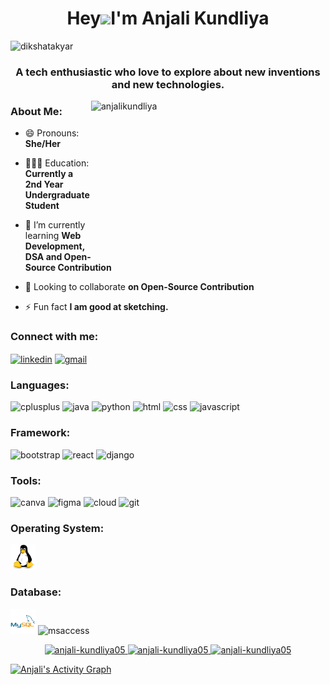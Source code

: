 <h1 align="center">Hey<img src="https://raw.githubusercontent.com/MartinHeinz/MartinHeinz/master/wave.gif" width="30px">I'm Anjali Kundliya </h1>

<p align="left"> <img src="https://komarev.com/ghpvc/?username=anjali-kundliya05&label=Profile%20views&color=0e75b6&style=flat" alt="dikshatakyar"  />  </p>

<h3 align="center">A tech enthusiastic who love to explore about new inventions and new technologies.</h3>

<a href="https://media1.giphy.com/media/frXrz3i1HwAwLX7Mr6/giphy.gif?cid=790b76114ba5ff337dd04013d96e4760b58a6efc06e71af4&rid=giphy.gif&ct=g" target="blank"><img align="right" src="https://media1.giphy.com/media/frXrz3i1HwAwLX7Mr6/giphy.gif?cid=790b76114ba5ff337dd04013d96e4760b58a6efc06e71af4&rid=giphy.gif&ct=g" alt="anjalikundliya" height="245" width="375" /></a>

<h3 align="left">About Me: </h3>

- 😄 Pronouns: **She/Her**

- 👩🏻‍💻 Education: **Currently a 2nd Year Undergraduate Student**

- 🌱 I’m currently learning **Web Development, DSA and Open-Source Contribution**

- 🤝 Looking to collaborate **on Open-Source Contribution**

- ⚡ Fun fact **I am good at sketching.**


<h3 align="left">Connect with me:</h3>
<p align="left">
<a href="https://linkedin.com/in/anjalikundliya" target="blank"><img align="center" src="https://www.vectorlogo.zone/logos/linkedin/linkedin-icon.svg" alt="linkedin" height="30" width="40" /></a>
<a href="mailto:anjalikundliya@gmail.com" target="blank"><img align="center" src="https://www.vectorlogo.zone/logos/gmail/gmail-icon.svg" alt="gmail" height="30" width="40" /></a>

<h3 align="left">Languages: </h3>
<p align="left"> <a> <img src="https://img.icons8.com/color/48/000000/c-plus-plus-logo.png" alt="cplusplus" width="40" height="40"/> </a> 
<a> <img src="https://www.vectorlogo.zone/logos/java/java-icon.svg" alt="java" width="40" height="40"/> </a>
<a> <img src="https://www.vectorlogo.zone/logos/python/python-icon.svg" alt="python" width="40" height="40"/> </a>
<a> <img src="https://www.vectorlogo.zone/logos/w3_html5/w3_html5-icon.svg" alt="html" width="40" height="40"/> </a>
<a> <img src="https://www.vectorlogo.zone/logos/w3_css/w3_css-icon.svg" alt="css" width="40" height="40"/> </a>
<a> <img src="https://upload.vectorlogo.zone/logos/javascript/images/239ec8a4-163e-4792-83b6-3f6d96911757.svg" alt="javascript" width="40" height="40"/> </a>
 
<h3 align="left">Framework: </h3>
<p align="left"> <a> <img src="https://www.vectorlogo.zone/logos/getbootstrap/getbootstrap-icon.svg" alt="bootstrap" width="40" height="40"/> </a>
<a> <img src="https://www.vectorlogo.zone/logos/reactjs/reactjs-icon.svg" alt="react" width="40" height="40"/> </a>
<a> <img src="https://www.vectorlogo.zone/logos/djangoproject/djangoproject-ar21.svg" alt="django" width="40" height="40"/> </a>

<h3 align="left">Tools: </h3>
<p align="left"> <a> <img src="https://www.vectorlogo.zone/logos/canva/canva-icon.svg" alt="canva" width="40" height="40"/> </a> 
<a> <img src="https://www.vectorlogo.zone/logos/figma/figma-icon.svg" alt="figma" width="40" height="40"/> </a>
<a> <img src="https://www.vectorlogo.zone/logos/google_cloud/google_cloud-icon.svg" alt="cloud" width="40" height="40"/> </a>
<a> <img src="https://www.vectorlogo.zone/logos/git-scm/git-scm-icon.svg" alt="git" width="40" height="40"/> </a>
 
<h3 align="left">Operating System: </h3>
<a> <img src="https://raw.githubusercontent.com/devicons/devicon/master/icons/linux/linux-original.svg" alt="linux" width="40" height="40"/> </a> 

<h3 align="left">Database:</h3>
<p align="left"> <a> <img src="https://raw.githubusercontent.com/devicons/devicon/master/icons/mysql/mysql-original-wordmark.svg" alt="mysql" width="40" height="40"/> </a> 
<a> <img src="https://img.icons8.com/fluency/48/000000/microsoft-access-2019.png" alt="msaccess" width="40" height="40"/> </a>

<p align="center"><a href="https://github.com/anjali-kundliya05">
<img width=40% src="https://github-readme-stats.vercel.app/api/top-langs?username=anjali-kundliya05&show_icons=true&locale=en&layout=compact" alt="anjali-kundliya05" />
<img width=48% src="https://github-readme-stats.vercel.app/api?username=anjali-kundliya05&show_icons=true&locale=en" alt="anjali-kundliya05" />
<img width=40% src="https://github-readme-streak-stats.herokuapp.com/?user=anjali-kundliya05&" alt="anjali-kundliya05" /></p>
<img alt="Anjali's Activity Graph" width="99%" src="https://activity-graph.herokuapp.com/graph?username=anjali-kundliya05&bg_color=FFFFFF&color=000000&line=#38940A&point=000000&hide_border=true">
